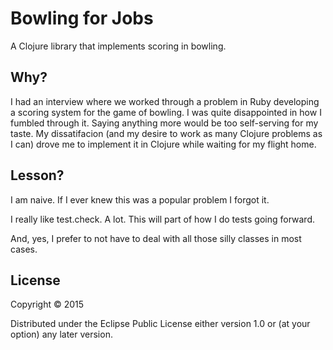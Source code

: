 # Bowling for Jobs

A Clojure library that implements scoring in bowling.

## Why?

I had an interview where we worked through a problem in Ruby developing a scoring system for the game of bowling. I was quite disappointed in how I fumbled through it. Saying anything more would be too self-serving for my taste. My dissatifacion (and my desire to work as many Clojure problems as I can) drove me to implement it in Clojure while waiting for my flight home.

## Lesson?

I am naive. If I ever knew this was a popular problem I forgot it.

I really like test.check. A lot. This will part of how I do tests going forward.

And, yes, I prefer to not have to deal with all those silly classes in most cases.

## License

Copyright © 2015

Distributed under the Eclipse Public License either version 1.0 or (at
your option) any later version.

